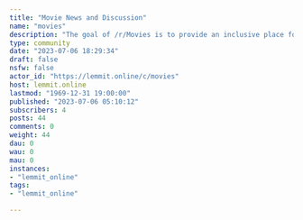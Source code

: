 ```yaml
---
title: "Movie News and Discussion" 
name: "movies"
description: "The goal of /r/Movies is to provide an inclusive place for discussions and news about films with major releases. Submissions should be for the..."
type: community
date: "2023-07-06 18:29:34"
draft: false
nsfw: false
actor_id: "https://lemmit.online/c/movies"
host: lemmit.online
lastmod: "1969-12-31 19:00:00"
published: "2023-07-06 05:10:12"
subscribers: 4
posts: 44
comments: 0
weight: 44
dau: 0
wau: 0
mau: 0
instances:
- "lemmit_online"
tags: 
- "lemmit_online"

---
```

